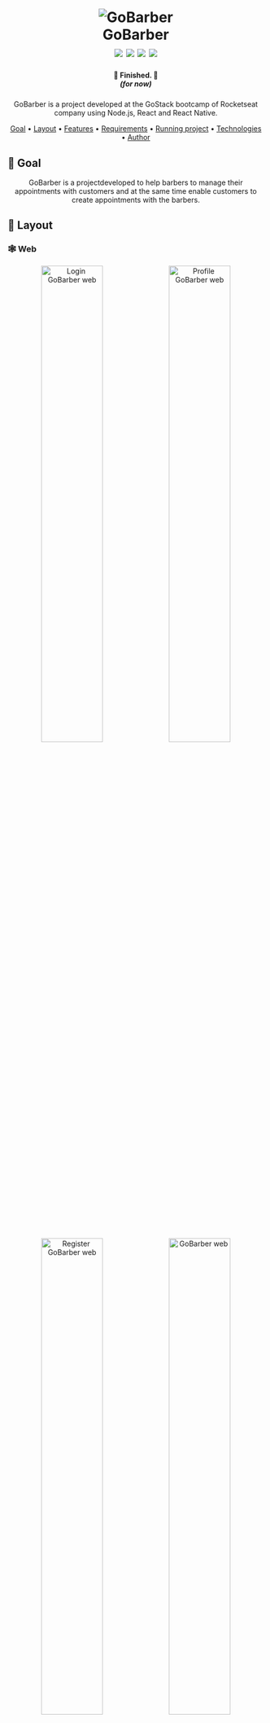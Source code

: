 <h1 align="center">
    <img alt="GoBarber" src="assets/images/banner.svg" />
    <br>
    GoBarber
    <br>
    <img src="https://img.shields.io/github/issues/thalessarubbi/GoBarber" />
    <img src="https://img.shields.io/github/forks/thalessarubbi/GoBarber" />
    <img src="https://img.shields.io/github/stars/thalessarubbi/GoBarber" />
    <img src="https://img.shields.io/github/license/thalessarubbi/GoBarber" />
</h1>

<div align="center">
    <h4 style="margin-bottom: 0;"> 🏁  Finished.  🏁</h4>
    <h5 style="margin-top: 0;">(for now)</h5>
</div>

<p align="center">GoBarber is a project developed at the GoStack bootcamp of Rocketseat company using Node.js, React and React Native.</p>

<p align="center">
 <a href="#-goal">Goal</a> •
 <a href="#-layout">Layout</a> • 
 <a href="#-features">Features</a> • 
 <a href="#-requirements">Requirements</a> • 
 <a href="#%EF%B8%8F-runing-project-%EF%B8%8F">Running project</a> • 
 <a href="#-technologies">Technologies</a> • 
 <a href="#%EF%B8%8F-author">Author</a>
</p>

## 🎯 Goal

<p align="center">GoBarber is a projectdeveloped to help barbers to manage their appointments with customers and at the same time enable customers to create appointments with the barbers.</p>

## 🎨 Layout
### 🕸 Web

<div align="center">
    <img width="49%" alt="Login GoBarber web" src="assets/images/web/logon-web.svg" />
    <img width="49%" alt="Profile GoBarber web" src="assets/images/web/profile-web.svg" />
</div>

<div align="center">
    <img width="49%" alt="Register GoBarber web" src="assets/images/web/register-web.svg" />
    <img width="49%" alt="GoBarber web" src="assets/images/web/dashboard-web.svg" />
</div>

### 📱 Mobile

<div align="center">
    <img width="33%" alt="Login GoBarber mobile" src="assets/images/mobile/logon-mobile.svg" />
    <img width="33%" alt="GoBarber appointment mobile" src="assets/images/mobile/appointment-mobile.svg" />
    <img width="33%" alt="GoBarber barber list mobile" src="assets/images/mobile/barber-list-mobile.svg" />
</div>

## 🎩 Features

### User
- [x] Customer/Barber register
- [x] JWT authentication
- [x] Show profile
- [x] Update avatar
- [x] Update profile

### Password
- [x] Password recovery mail
- [x] Password reset

### Appointments
- [x] Create appointment
- [x] List barber appointments
- [x] List barbers
- [x] List barbers availability by month
- [x] List barbers availability by day

## 👨🏻‍🔬 Requirements

Before we begin, you'll need to have the following dependencies installed:
[Git](https://git-scm.com), [Node.js](https://nodejs.org/en/) and [Yarn](https://yarnpkg.com/).
Besides, it would be great that you have a code editor to work on this project, such as [VSCode](https://code.visualstudio.com/).

## 🏃‍♀️ Runing project 🏃‍♂️

### ⚠️ Attention ⚠️ ###
#### To run the mobile app It's important that you change te 'baseURL' value to your IP address in [this](mobile/src/services/api.ts) file.

### 🕵️‍♀️ Hint 🕵️‍♂️ ###
#### You can also access the Insomnia file below to check for api features and how to use them.
<p align="center">
    <a href="assets/insomnia/Insomnia-gobarber.json">
        <img src="https://img.shields.io/badge/-insomnia-5849BE?style=for-the-badge&logo=Insomnia&logoColor=white" />
    </a>
</p>

```bash
#### Start sever ####

# Clone the repo
$ git clone <https://github.com/thalessarubbi/GoBarber.git>

# Access project folder from a terminal
$ cd GoBarber

# Go to api folder
$ cd api

# Install dependencies
$ yarn

# run api on dev mode
$ yarn dev:server

# The server will start at port :3333 - access <http://localhost:3333>


#### Start web app ####

# Access project folder from a terminal
$ cd GoBarber

# Go to web folder
$ cd web

# Install dependencies
$ yarn

# run web ap on dev mode
$ yarn start

# The web app will start at port :3000 - access <http://localhost:3000>


#### Start mobile app ####

# Access project folder from a terminal
$ cd GoBarber

# Go to mobile app folder
$ cd mobile

# Install dependencies
$ yarn

# run mobile app on iOS emulator(you'll need to be on a MacOS)
$ yarn start ios

# run mobile app on android emulator
$ yarn start android

# The mobile app will start in an emulator
```

## 🛠 Technologies

- [Node.js](https://nodejs.org/en/)
- [React](https://pt-br.reactjs.org/)
- [React Native](https://reactnative.dev/)
- [TypeScript](https://www.typescriptlang.org/)
- [Postgres](https://www.postgresql.org/)
- [MongoDB](https://www.mongodb.com/)
- [Redis](https://redis.io/)
- [TypeORM](https://typeorm.io/#/)
- [Axios](https://github.com/axios/axios)
- [styled-components](https://github.com/axios/axios)
- [VS Code](https://code.visualstudio.com/) with [EditorConfig](https://marketplace.visualstudio.com/items?itemName=EditorConfig.EditorConfig) and [ESLint](https://marketplace.visualstudio.com/items?itemName=dbaeumer.vscode-eslint)

## ✍️ Author
---
<br />
<img style="border-radius: 50%;" src="https://avatars3.githubusercontent.com/u/4613797?s=460&u=0dea595bfe97ee91a926f06a3fb2040893d58456&v=4" width="100px;" alt=""/>
<br />
<sub><b>Thales Sarubbi</b></sub>


Made with 💙 by Thales Sarubbi 🗣 Let's talk!


[![Linkedin Badge](https://img.shields.io/badge/-Thales%20Sarubbi-26c3eb?style=for-the-badge&logo=Linkedin&logoColor=white&link=https://www.linkedin.com/in/thales-sarubbi/)](https://www.linkedin.com/in/thales-sarubbi/) 
[![Gmail Badge](https://img.shields.io/badge/-thalessarubbi@gmail.com-26c3eb?style=for-the-badge&logo=Gmail&logoColor=white&link=mailto:thalessarubbi@gmail.com)](mailto:thalessarubbi@gmail.com)
